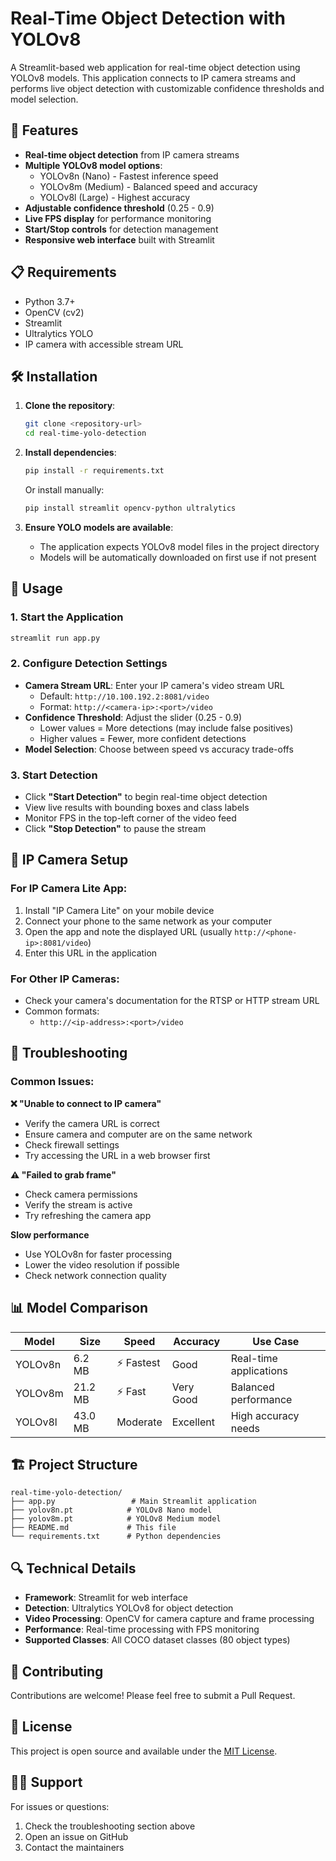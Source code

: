# Real-Time Object Detection with YOLOv8

A Streamlit-based web application for real-time object detection using YOLOv8 models. This application connects to IP camera streams and performs live object detection with customizable confidence thresholds and model selection.

## 🚀 Features

- **Real-time object detection** from IP camera streams
- **Multiple YOLOv8 model options**:
  - YOLOv8n (Nano) - Fastest inference speed
  - YOLOv8m (Medium) - Balanced speed and accuracy
  - YOLOv8l (Large) - Highest accuracy
- **Adjustable confidence threshold** (0.25 - 0.9)
- **Live FPS display** for performance monitoring
- **Start/Stop controls** for detection management
- **Responsive web interface** built with Streamlit



## 📋 Requirements

- Python 3.7+
- OpenCV (cv2)
- Streamlit
- Ultralytics YOLO
- IP camera with accessible stream URL

## 🛠️ Installation

1. **Clone the repository**:
   ```bash
   git clone <repository-url>
   cd real-time-yolo-detection
   ```

2. **Install dependencies**:
   ```bash
   pip install -r requirements.txt
   ```
   
   Or install manually:
   ```bash
   pip install streamlit opencv-python ultralytics
   ```

3. **Ensure YOLO models are available**:
   - The application expects YOLOv8 model files in the project directory
   - Models will be automatically downloaded on first use if not present

## 🎯 Usage

### 1. Start the Application
```bash
streamlit run app.py
```

### 2. Configure Detection Settings
- **Camera Stream URL**: Enter your IP camera's video stream URL
  - Default: `http://10.100.192.2:8081/video`
  - Format: `http://<camera-ip>:<port>/video`
- **Confidence Threshold**: Adjust the slider (0.25 - 0.9)
  - Lower values = More detections (may include false positives)
  - Higher values = Fewer, more confident detections
- **Model Selection**: Choose between speed vs accuracy trade-offs

### 3. Start Detection
- Click **"Start Detection"** to begin real-time object detection
- View live results with bounding boxes and class labels
- Monitor FPS in the top-left corner of the video feed
- Click **"Stop Detection"** to pause the stream

## 📱 IP Camera Setup

### For IP Camera Lite App:
1. Install "IP Camera Lite" on your mobile device
2. Connect your phone to the same network as your computer
3. Open the app and note the displayed URL (usually `http://<phone-ip>:8081/video`)
4. Enter this URL in the application

### For Other IP Cameras:
- Check your camera's documentation for the RTSP or HTTP stream URL
- Common formats:
  - `http://<ip-address>:<port>/video`


## 🔧 Troubleshooting

### Common Issues:

**❌ "Unable to connect to IP camera"**
- Verify the camera URL is correct
- Ensure camera and computer are on the same network
- Check firewall settings
- Try accessing the URL in a web browser first

**⚠️ "Failed to grab frame"**
- Check camera permissions
- Verify the stream is active
- Try refreshing the camera app

**Slow performance**
- Use YOLOv8n for faster processing
- Lower the video resolution if possible
- Check network connection quality

## 📊 Model Comparison

| Model | Size | Speed | Accuracy | Use Case |
|-------|------|--------|----------|----------|
| YOLOv8n | 6.2 MB | ⚡ Fastest | Good | Real-time applications |
| YOLOv8m | 21.2 MB | ⚡ Fast | Very Good | Balanced performance |
| YOLOv8l | 43.0 MB | Moderate | Excellent | High accuracy needs |

## 🏗️ Project Structure

```
real-time-yolo-detection/
├── app.py                 # Main Streamlit application
├── yolov8n.pt            # YOLOv8 Nano model
├── yolov8m.pt            # YOLOv8 Medium model
├── README.md             # This file
└── requirements.txt      # Python dependencies
```

## 🔍 Technical Details

- **Framework**: Streamlit for web interface
- **Detection**: Ultralytics YOLOv8 for object detection
- **Video Processing**: OpenCV for camera capture and frame processing
- **Performance**: Real-time processing with FPS monitoring
- **Supported Classes**: All COCO dataset classes (80 object types)

## 🤝 Contributing

Contributions are welcome! Please feel free to submit a Pull Request.

## 📄 License

This project is open source and available under the [MIT License](LICENSE).

## 🙋‍♂️ Support

For issues or questions:
1. Check the troubleshooting section above
2. Open an issue on GitHub
3. Contact the maintainers
